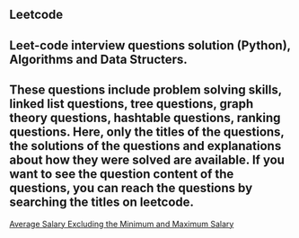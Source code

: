 ## Leetcode
## Leet-code interview questions solution (Python), Algorithms and Data Structers.
## These questions include problem solving skills, linked list questions, tree questions, graph theory questions, hashtable questions, ranking questions. Here, only the titles of the questions, the solutions of the questions and explanations about how they were solved are available. If you want to see the question content of the questions, you can reach the questions by searching the titles on leetcode.

[Average Salary Excluding the Minimum and Maximum Salary](https://github.com/mock3ng/Leetcode/blob/main/Average%20Salary%20Excluding%20the%20Minimum%20and%20Maximum%20Salary.ipynb)
